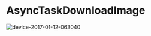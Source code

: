 # AsyncTaskDownloadImage
![device-2017-01-12-063040](https://cloud.githubusercontent.com/assets/25068570/21872989/9dce119e-d891-11e6-98f7-de063bb8ed06.png)
